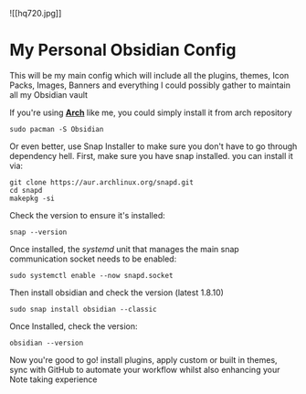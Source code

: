 ![[hq720.jpg]]
#  My Personal Obsidian Config
This will be my main config which will include all the plugins, themes, Icon Packs, Images, Banners and everything I could possibly gather to  maintain all my Obsidian vault

If you're using [**Arch**](https://archlinux.org/) like me, you could simply install it from arch repository 

	sudo pacman -S Obsidian

Or even better, use Snap Installer to make sure you don't have to go through dependency hell. First, make sure you have snap installed. you can install it via:

	git clone https://aur.archlinux.org/snapd.git
	cd snapd
	makepkg -si

Check the version to ensure it's installed:

	snap --version
	
Once installed, the *systemd* unit that manages the main snap communication socket needs to be enabled:

	sudo systemctl enable --now snapd.socket

Then install obsidian and check the version (latest 1.8.10)	
	
	sudo snap install obsidian --classic

Once Installed, check the version:

	obsidian --version 

Now you're good to go! install plugins, apply custom or built in themes, sync with GitHub to automate your workflow whilst also enhancing your Note taking experience 